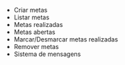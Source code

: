 - Criar metas   
- Listar metas  
 - Metas realizadas
 - Metas abertas 
- Marcar/Desmarcar metas realizadas 
- Remover metas  
- Sistema de mensagens 